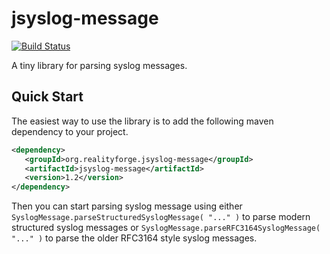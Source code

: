 jsyslog-message
===============

[![Build Status](https://secure.travis-ci.org/realityforge/jsyslog-message.png?branch=master)](http://travis-ci.org/realityforge/jsyslog-message)

A tiny library for parsing syslog messages.

Quick Start
-----------

The easiest way to use the library is to add the following maven dependency to your project.

```xml
<dependency>
   <groupId>org.realityforge.jsyslog-message</groupId>
   <artifactId>jsyslog-message</artifactId>
   <version>1.2</version>
</dependency>
```

Then you can start parsing syslog message using either `SyslogMessage.parseStructuredSyslogMessage( "..." )`
to parse modern structured syslog messages or `SyslogMessage.parseRFC3164SyslogMessage( "..." )` to parse
the older RFC3164 style syslog messages.
